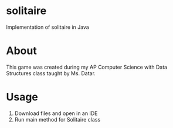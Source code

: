 # solitaire
Implementation of solitaire in Java

# About
This game was created during my AP Computer Science with Data Structures class taught by Ms. Datar.

# Usage
1. Download files and open in an IDE
2. Run main method for Solitaire class
